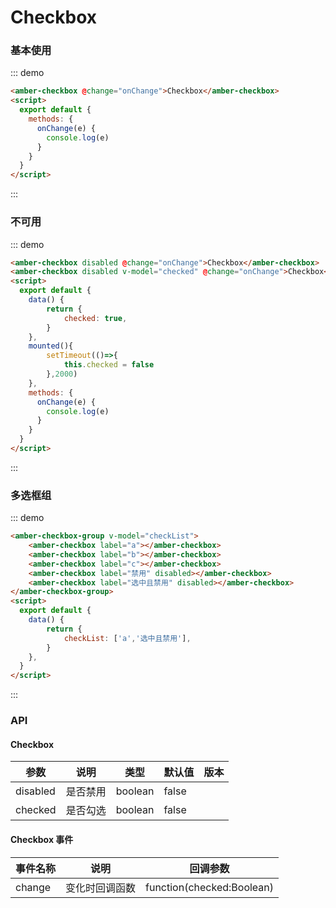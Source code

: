# Checkbox 

### 基本使用

::: demo
```html
<amber-checkbox @change="onChange">Checkbox</amber-checkbox>
<script>
  export default {
    methods: {
      onChange(e) {
        console.log(e)
      }
    }
  }
</script>
```
::: 

### 不可用

::: demo
```html
<amber-checkbox disabled @change="onChange">Checkbox</amber-checkbox>
<amber-checkbox disabled v-model="checked" @change="onChange">Checkbox</amber-checkbox>
<script>
  export default {
	data() {
		return {
			checked: true,
		}
	},
	mounted(){
		setTimeout(()=>{
			this.checked = false
		},2000)
	},
    methods: {
      onChange(e) {
        console.log(e)
      }
    }
  }
</script>
```
::: 

### 多选框组

::: demo
```html
<amber-checkbox-group v-model="checkList">
	<amber-checkbox label="a"></amber-checkbox>
	<amber-checkbox label="b"></amber-checkbox>
	<amber-checkbox label="c"></amber-checkbox>
	<amber-checkbox label="禁用" disabled></amber-checkbox>
	<amber-checkbox label="选中且禁用" disabled></amber-checkbox>
</amber-checkbox-group>
<script>
  export default {
    data() {
    	return {
    		checkList: ['a','选中且禁用'],
    	}
    },
  }
</script>
```
::: 

### API

#### Checkbox

| 参数 | 说明 | 类型 | 默认值 | 版本 |
| --- | --- | --- | --- | --- |
|disabled | 是否禁用 | boolean | false |  |
|checked | 是否勾选 | boolean | false |  |

#### Checkbox 事件

| 事件名称 | 说明 | 回调参数 |
| --- | --- | --- |
| change | 变化时回调函数 | function(checked:Boolean) |
